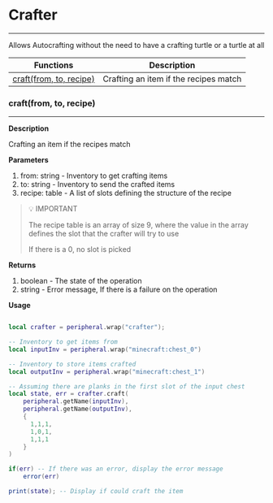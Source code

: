 # Crafter
---
Allows Autocrafting without the need to have a crafting turtle or a turtle at all

| Functions | Description |
| - | - |
| [craft(from, to, recipe)](#craftfrom-to-recipe) | Crafting an item if the recipes match |


### craft(from, to, recipe)

---
**Description**

Crafting an item if the recipes match

**Parameters**

1. from: string - Inventory to get crafting items
2. to: string - Inventory to send the crafted items
3. recipe: table - A list of slots defining the structure of the recipe

> 💡 IMPORTANT
> 
> The recipe table is an array of size 9, where the value in the array defines the slot that the crafter will try to use
> 
> If there is a 0, no slot is picked


**Returns**

1. boolean - The state of the operation
2. string - Error message, If there is a failure on the operation 

**Usage**

```lua title="Chest Crafting Example"

local crafter = peripheral.wrap("crafter");

-- Inventory to get items from
local inputInv = peripheral.wrap("minecraft:chest_0")   

-- Inventory to store items crafted
local outputInv = peripheral.wrap("minecraft:chest_1")  

-- Assuming there are planks in the first slot of the input chest
local state, err = crafter.craft(
    peripheral.getName(inputInv),
    peripheral.getName(outputInv),
    {
      1,1,1,
      1,0,1,
      1,1,1
    }
)

if(err) -- If there was an error, display the error message
    error(err)

print(state); -- Display if could craft the item
```